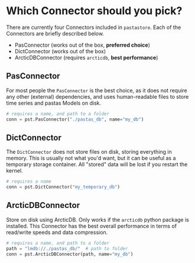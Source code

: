 # Which Connector should you pick?

There are currently four Connectors included in `pastastore`. Each of the
Connectors are briefly described below.

- PasConnector (works out of the box, **preferred choice**)
- DictConnector (works out of the box)
- ArcticDBConnector (requires `arcticdb`, **best performance**)

## PasConnector

For most people the `PasConnector` is the best choice, as it does not require
any other (external) dependencies, and uses human-readable files to store time
series and pastas Models on disk.

```python
# requires a name, and path to a folder
conn = pst.PasConnector("./pastas_db", name="my_db")
```

## DictConnector

The `DictConnector` does not store files on disk, storing everything in memory.
This is usually not what you'd want, but it can be useful as a temporary
storage container. All "stored" data will be lost if you restart the kernel.

```python
# requires a name
conn = pst.DictConnector("my_temporary_db")
```

## ArcticDBConnector

Store on disk using ArcticDB. Only works if the `arcticdb` python package is installed.
This Connector has the best overall performance in terms of read/write speeds and data
compression.

```python
# requires a name, and path to a folder
path = "lmdb://./pastas_db/"  # path to folder
conn = pst.ArcticDBConnector(path, name="my_db")
```
